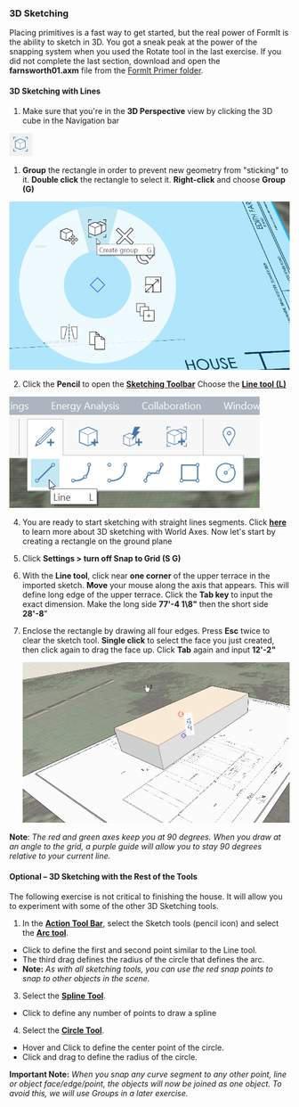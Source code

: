 ### 3D Sketching

Placing primitives is a fast way to get started, but the real power of FormIt is the ability to sketch in 3D. You got a sneak peak at the power of the snapping system when you used the Rotate tool in the last exercise. If you did not complete the last section, download and open the **farnsworth01.axm** file from the [FormIt Primer folder](https://autodesk.app.box.com/s/thavswirrbflit27rbqzl26ljj7fu1uv/1/9025446442).

#### 3D Sketching with Lines

1. Make sure that you're in the **3D Perspective** view by clicking the 3D cube in the Navigation bar

  ![](./images/3D_View.png)

1. **Group** the rectangle in order to prevent new geometry from "sticking" to it. **Double click** the rectangle to select it. **Right-click** and choose **Group \(G\)**

  ![](./images/GroupContext.png)

2. Click the **Pencil** to open the [**Sketching Toolbar**](../formit-introduction/tool-bars.md) Choose the [**Line tool (L)**](../tool-library/line-tool.md)

  ![](./images/3DSketchLineTool.png)

4. You are ready to start sketching with straight lines segments. Click [**here**](../tool-library/world-axes.md) to learn more about 3D sketching with World Axes. Now let's start by creating a rectangle on the ground plane

6. Click **Settings &gt; turn off Snap to Grid \(S G\)**

7. With the **Line tool**, click near **one corner** of the upper terrace in the imported sketch. **Move** your mouse along the axis that appears. This will define long edge of the upper terrace. Click the **Tab key** to input the exact dimension. Make the long side **77'-4 1\8"** then the short side **28'-8**"

9. Enclose the rectangle by drawing all four edges. Press **Esc** twice to clear the sketch tool. **Single click** to select the face you just created, then click again to drag the face up. Click **Tab** again and input **12'-2"**
  
    ![](./images/bba6b093-7e05-4a92-b792-1601dbf26ecc.png)

**Note**: _The red and green axes keep you at 90 degrees. When you draw at an angle to the grid, a purple guide will allow you to stay 90 degrees relative to your current line._

#### Optional – 3D Sketching with the Rest of the Tools

The following exercise is not critical to finishing the house. It will allow you to experiment with some of the other 3D Sketching tools.

1. In the [**Action Tool Bar**](../formit-introduction/tool-bars.md), select the Sketch tools (pencil icon) and select the [**Arc tool**](../tool-library/arc-tool.md).
  * Click to define the first and second point similar to the Line tool.
  * The third drag defines the radius of the circle that defines the arc.
  * **Note:** _As with all sketching tools, you can use the red snap points to snap to other objects in the scene._

3. Select the [**Spline Tool**](../tool-library/spline-tool.md).

  * Click to define any number of points to draw a spline

4. Select the [**Circle Tool**](../tool-library/circle-tool.md).

  * Hover and Click to define the center point of the circle.
  * Click and drag to define the radius of the circle.


**Important Note:** _When you snap any curve segment to any other point, line or object face/edge/point, the objects will now be joined as one object. To avoid this, we will use Groups in a later exercise._

